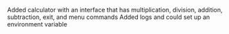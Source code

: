 Added calculator with an interface that has multiplication, division, addition, subtraction, exit, and menu commands
Added logs and could set up an environment variable
